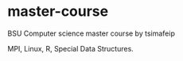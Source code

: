 # master-course
BSU Computer science master course by tsimafeip

MPI, Linux, R, Special Data Structures.
